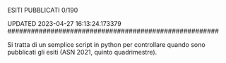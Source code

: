 ESITI PUBBLICATI 0/190 

UPDATED 2023-04-27 16:13:24.173379
######################################################

Si tratta di un semplice script in python per controllare quando sono pubblicati gli esiti (ASN 2021, quinto quadrimestre).

